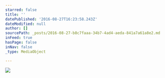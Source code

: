 ```yaml
---
starred: false
title: ''
datePublished: '2016-08-27T16:23:58.243Z'
dateModified: null
author: []
sourcePath: _posts/2016-08-27-b8c7faaa-34b7-4ad4-aeda-841a7a61a8e2.md
inFeed: true
hasPage: false
inNav: false
_type: MediaObject

---
```

![](https://the-grid-user-content.s3-us-west-2.amazonaws.com/3a7ff5e0-a3ff-4b82-ba59-e52d164c2d6d.jpg)